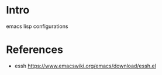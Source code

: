 # Intro

emacs lisp configurations

# References

- essh https://www.emacswiki.org/emacs/download/essh.el
